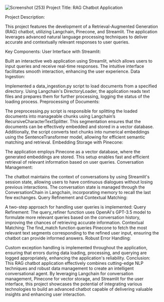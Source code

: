 ![Screenshot (253)](https://github.com/user-attachments/assets/386c5d77-5477-42c8-ad23-b947d45be6f5)
Project Title: RAG Chatbot Application

Project Description:

This project features the development of a Retrieval-Augmented Generation (RAG) chatbot, utilizing Langchain, Pinecone, and Streamlit. The application leverages advanced natural language processing techniques to deliver accurate and contextually relevant responses to user queries.

Key Components:
User Interface with Streamlit:

Built an interactive web application using Streamlit, which allows users to input queries and receive real-time responses. The intuitive interface facilitates smooth interaction, enhancing the user experience.
Data Ingestion:

Implemented a data_ingestion.py script to load documents from a specified directory. Using Langchain's DirectoryLoader, the application reads text files and prepares them for further processing, logging the status of the loading process.
Preprocessing of Documents:

The preprocessing.py script is responsible for splitting the loaded documents into manageable chunks using Langchain’s RecursiveCharacterTextSplitter. This segmentation ensures that the documents can be effectively embedded and stored in a vector database.
Additionally, the script converts text chunks into numerical embeddings using the SentenceTransformer model, allowing for efficient semantic matching and retrieval.
Embedding Storage with Pinecone:

The application employs Pinecone as a vector database, where the generated embeddings are stored. This setup enables fast and efficient retrieval of relevant information based on user queries.
Conversation Management:

The chatbot maintains the context of conversations by using Streamlit's session state, allowing users to have continuous dialogues without losing previous interactions.
The conversation state is managed through the ConversationChain in Langchain, incorporating memory to recall the last few exchanges.
Query Refinement and Contextual Matching:

A two-step approach for handling user queries is implemented:
Query Refinement: The query_refiner function uses OpenAI's GPT-3.5 model to formulate more relevant queries based on the conversation history, improving the chances of retrieving accurate information.
Contextual Matching: The find_match function queries Pinecone to fetch the most relevant text segments corresponding to the refined user input, ensuring the chatbot can provide informed answers.
Robust Error Handling:

Custom exception handling is implemented throughout the application, ensuring that errors during data loading, processing, and querying are logged appropriately, enhancing the application's reliability.
Conclusion:
This RAG chatbot application effectively combines cutting-edge NLP techniques and robust data management to create an intelligent conversational agent. By leveraging Langchain for conversation management, Pinecone for vector storage, and Streamlit for the user interface, this project showcases the potential of integrating various technologies to build an advanced chatbot capable of delivering valuable insights and enhancing user interaction.


